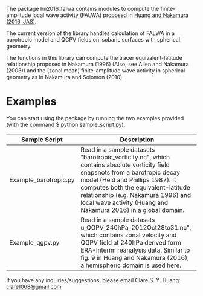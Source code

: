 The package hn2016_falwa contains modules to compute the finite-amplitude local wave activity (FALWA) proposed in [Huang and Nakamura (2016, JAS)](http://dx.doi.org/10.1175/JAS-D-15-0194.1).

The current version of the library handles calculation of FALWA in a barotropic model and QGPV fields on isobaric surfaces with spherical geometry.

The functions in this library can compute the tracer equivalent-latitude relationship proposed in Nakamura (1996) (Also, see Allen and Nakamura (2003)) and the (zonal mean) finite-amplitude wave activity in spherical geometry as in Nakamura and Solomon (2010).

# Examples

You can start using the package by running the two examples provided (with the command $ python sample_script.py).

Sample Script | Description
------------ | -------------
Example_barotropic.py | Read in a sample datasets "barotropic_vorticity.nc", which contains absolute vorticity field snapsnots from a barotropic decay model (Held and Phillips 1987). It computes both the equivalent-latitude relationship (e.g. Nakamura 1996) and local wave activity (Huang and Nakamura 2016) in a global domain.
Example_qgpv.py | Read in a sample datasets u_QGPV_240hPa_2012Oct28to31.nc", which contains zonal velocity and QGPV field at 240hPa derived form ERA-Interim reanalysis data. Similar to fig. 9 in Huang and Nakamura (2016), a hemispheric domain is used here.

If you have any inquiries/suggestions, please email Clare S. Y. Huang: clare1068@gmail.com